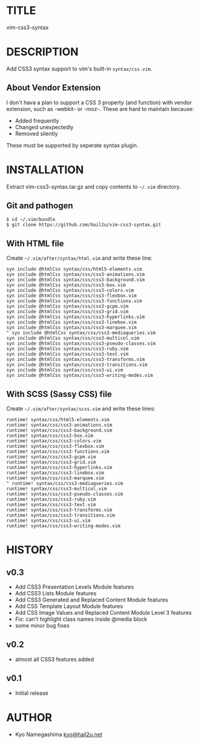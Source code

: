 TITLE
=====

vim-css3-syntax


DESCRIPTION
===========

Add CSS3 syntax support to vim's built-in `syntax/css.vim`.


About Vendor Extension
----------------------

I don't hava a plan to support a CSS 3 property (and function) with
vendor extension, such as -webkit- or -moz-. These are hard to maintain
because:

  * Added frequently
  * Changed unexpectedly
  * Removed silently

These must be supported by seperate syntax plugin.


INSTALLATION
============

Extract vim-css3-syntax.tar.gz and copy contents to `~/.vim` directory.


Git and pathogen
----------------

    $ cd ~/.vim/bundle
    $ git clone https://github.com/hail2u/vim-css3-syntax.git


With HTML file
--------------

Create `~/.vim/after/syntax/html.vim` and write these line:

    syn include @htmlCss syntax/css/html5-elements.vim
    syn include @htmlCss syntax/css/css3-animations.vim
    syn include @htmlCss syntax/css/css3-background.vim
    syn include @htmlCss syntax/css/css3-box.vim
    syn include @htmlCss syntax/css/css3-colors.vim
    syn include @htmlCss syntax/css/css3-flexbox.vim
    syn include @htmlCss syntax/css/css3-functions.vim
    syn include @htmlCss syntax/css/css3-gcpm.vim
    syn include @htmlCss syntax/css/css3-grid.vim
    syn include @htmlCss syntax/css/css3-hyperlinks.vim
    syn include @htmlCss syntax/css/css3-linebox.vim
    syn include @htmlCss syntax/css/css3-marquee.vim
    " syn include @htmlCss syntax/css/css3-mediaqueries.vim
    syn include @htmlCss syntax/css/css3-multicol.vim
    syn include @htmlCss syntax/css/css3-pseudo-classes.vim
    syn include @htmlCss syntax/css/css3-ruby.vim
    syn include @htmlCss syntax/css/css3-text.vim
    syn include @htmlCss syntax/css/css3-transforms.vim
    syn include @htmlCss syntax/css/css3-transitions.vim
    syn include @htmlCss syntax/css/css3-ui.vim
    syn include @htmlCss syntax/css/css3-writing-modes.vim


With SCSS (Sassy CSS) file
--------------------------

Create `~/.vim/after/syntax/scss.vim` and write these lines:

    runtime! syntax/css/html5-elements.vim
    runtime! syntax/css/css3-animations.vim
    runtime! syntax/css/css3-background.vim
    runtime! syntax/css/css3-box.vim
    runtime! syntax/css/css3-colors.vim
    runtime! syntax/css/css3-flexbox.vim
    runtime! syntax/css/css3-functions.vim
    runtime! syntax/css/css3-gcpm.vim
    runtime! syntax/css/css3-grid.vim
    runtime! syntax/css/css3-hyperlinks.vim
    runtime! syntax/css/css3-linebox.vim
    runtime! syntax/css/css3-marquee.vim
    " runtime! syntax/css/css3-mediaqueries.vim
    runtime! syntax/css/css3-multicol.vim
    runtime! syntax/css/css3-pseudo-classes.vim
    runtime! syntax/css/css3-ruby.vim
    runtime! syntax/css/css3-text.vim
    runtime! syntax/css/css3-transforms.vim
    runtime! syntax/css/css3-transitions.vim
    runtime! syntax/css/css3-ui.vim
    runtime! syntax/css/css3-writing-modes.vim


HISTORY
=======

v0.3
----

  * Add CSS3 Presentation Levels Module features
  * Add CSS3 Lists Module features
  * Add CSS3 Generated and Replaced Content Module features
  * Add CSS Template Layout Module features
  * Add CSS Image Values and Replaced Content Module Level 3 features
  * Fix: can't highlight class names inside @media block
  * some minor bug fixes


v0.2
----

  * almost all CSS3 features added


v0.1
----

  * Initial release


AUTHOR
======

  * Kyo Namegashima <kyo@hail2u.net>
